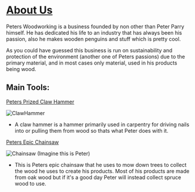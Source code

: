 # <u> **About Us** </u>
Peters Woodworking is a business founded by non other than Peter Parry himself.
He has dedicated his life to an industry that has always been his passion, also he makes wooden penguins and stuff which is pretty cool.

As you could have guessed this business is run on sustainability and protection of the environment (another one of Peters passions) due to the primary material, and in most cases only material, used in his products being wood.



## Main Tools:
<u> Peters Prized Claw Hammer </u>

![ClawHammer](https://th.bing.com/th/id/R.2f05e77bb93bc1a6144101b4d9669d78?rik=P5G85wH6IKlBew&riu=http%3a%2f%2fwiki.dtonline.org%2fimages%2fthumb%2f6%2f6c%2fClawHammer.png%2f300px-ClawHammer.png&ehk=bEYjEBPlsHpbdQYfyy4F5h%2fFbe0nafgFbExaGSAjAhU%3d&risl=&pid=ImgRaw&r=0&sres=1&sresct=1)
- A claw hammer is a hammer primarily used in carpentry for driving nails into or pulling them from wood so thats what Peter does with it.

<u> Peters Epic Chainsaw </u>

![Chainsaw](https://thumbs.dreamstime.com/z/man-chainsaw-pruning-yew-tree-day-light-34911001.jpg)
(Imagine this is Peter)

- This is Peters epic chainsaw that he uses to mow down trees to collect the wood he uses to create his products. Most of his products are made from oak wood but if it's a good day Peter will instead collect spruce wood to use.